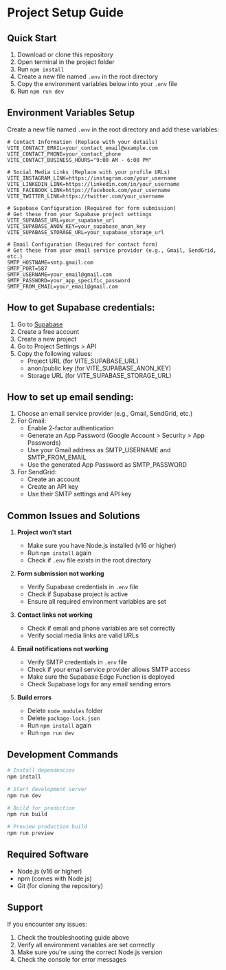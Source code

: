 # Project Setup Guide

## Quick Start

1. Download or clone this repository
2. Open terminal in the project folder
3. Run `npm install`
4. Create a new file named `.env` in the root directory
5. Copy the environment variables below into your `.env` file
6. Run `npm run dev`

## Environment Variables Setup

Create a new file named `.env` in the root directory and add these variables:

```env
# Contact Information (Replace with your details)
VITE_CONTACT_EMAIL=your_contact_email@example.com
VITE_CONTACT_PHONE=your_contact_phone
VITE_CONTACT_BUSINESS_HOURS="9:00 AM - 6:00 PM"

# Social Media Links (Replace with your profile URLs)
VITE_INSTAGRAM_LINK=https://instagram.com/your_username
VITE_LINKEDIN_LINK=https://linkedin.com/in/your_username
VITE_FACEBOOK_LINK=https://facebook.com/your_username
VITE_TWITTER_LINK=https://twitter.com/your_username

# Supabase Configuration (Required for form submission)
# Get these from your Supabase project settings
VITE_SUPABASE_URL=your_supabase_url
VITE_SUPABASE_ANON_KEY=your_supabase_anon_key
VITE_SUPABASE_STORAGE_URL=your_supabase_storage_url

# Email Configuration (Required for contact form)
# Get these from your email service provider (e.g., Gmail, SendGrid, etc.)
SMTP_HOSTNAME=smtp.gmail.com
SMTP_PORT=587
SMTP_USERNAME=your_email@gmail.com
SMTP_PASSWORD=your_app_specific_password
SMTP_FROM_EMAIL=your_email@gmail.com
```

## How to get Supabase credentials:

1. Go to [Supabase](https://supabase.com)
2. Create a free account
3. Create a new project
4. Go to Project Settings > API
5. Copy the following values:
   - Project URL (for VITE_SUPABASE_URL)
   - anon/public key (for VITE_SUPABASE_ANON_KEY)
   - Storage URL (for VITE_SUPABASE_STORAGE_URL)

## How to set up email sending:

1. Choose an email service provider (e.g., Gmail, SendGrid, etc.)
2. For Gmail:
   - Enable 2-factor authentication
   - Generate an App Password (Google Account > Security > App Passwords)
   - Use your Gmail address as SMTP_USERNAME and SMTP_FROM_EMAIL
   - Use the generated App Password as SMTP_PASSWORD
3. For SendGrid:
   - Create an account
   - Create an API key
   - Use their SMTP settings and API key

## Common Issues and Solutions

1. **Project won't start**
   - Make sure you have Node.js installed (v16 or higher)
   - Run `npm install` again
   - Check if `.env` file exists in the root directory

2. **Form submission not working**
   - Verify Supabase credentials in `.env` file
   - Check if Supabase project is active
   - Ensure all required environment variables are set

3. **Contact links not working**
   - Check if email and phone variables are set correctly
   - Verify social media links are valid URLs

4. **Email notifications not working**
   - Verify SMTP credentials in `.env` file
   - Check if your email service provider allows SMTP access
   - Make sure the Supabase Edge Function is deployed
   - Check Supabase logs for any email sending errors

5. **Build errors**
   - Delete `node_modules` folder
   - Delete `package-lock.json`
   - Run `npm install` again
   - Run `npm run dev`

## Development Commands

```sh
# Install dependencies
npm install

# Start development server
npm run dev

# Build for production
npm run build

# Preview production build
npm run preview
```

## Required Software

- Node.js (v16 or higher)
- npm (comes with Node.js)
- Git (for cloning the repository)

## Support

If you encounter any issues:
1. Check the troubleshooting guide above
2. Verify all environment variables are set correctly
3. Make sure you're using the correct Node.js version
4. Check the console for error messages 
